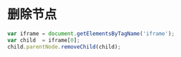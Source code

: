 # 删除节点

```javascript
var iframe = document.getElementsByTagName('iframe');
var child  = iframe[0];
child.parentNode.removeChild(child);
```

